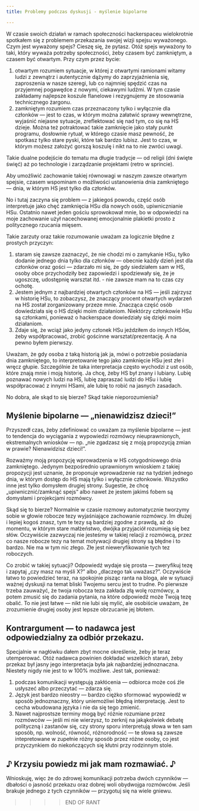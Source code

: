 ```yaml
---
title: Problemy podczas dyskusji - myślenie bipolarne 

---
```


W czasie swoich działań w ramach społeczności hackerspaceu wielokrotnie spotkałem się z problemem przekazania swojej wizji spejsu wyważonego. Czym jest wyważony spejs? Cieszę się, że pytasz. Otóż spejs wyważony to taki, który wyważa potrzeby społeczności, żeby czasem być zamkniętym, a czasem być otwartym. Przy czym przez bycie:

1. otwartym rozumiem sytuacje, w której z otwartymi ramionami witamy ludzi z zewnątrz i autentycznie dążymy do zaprzyjaźnienia się, zaproszenia w nasze szeregi, lub co najmniej spędzić czas na przyjemnej pogawędce z nowymi, ciekawymi ludźmi. W tym czasie zakładamy najlepsze koszule flanelowe i rezygnujemy ze stosowania technicznego żargonu.
2. zamkniętym rozumiem czas przeznaczony tylko i wyłącznie dla członków — jest to czas, w którym można załatwić sprawy wewnętrzne, wyjaśnić niejasne sytuacje, zreflektować się nad tym, co się na HS dzieje. Można też potraktować takie zamknięcie jako stały punkt programu, dosłownie rytuał, w którego czasie masz pewność, że spotkasz tylko stare pyski, które tak bardzo lubisz. Jest to czas, w którym możesz założyć gorszą koszulę i nikt na to nie zwróci uwagi.

Takie dualne podejście do tematu ma długie tradycje — od religii (dni święte święć) aż po technologie i zarządzanie projektami (retro w sprincie).

Aby umożliwić zachowanie takiej równowagi w naszym zawsze otwartym spejsie, czasem wspominam o możliwości ustanowienia dnia zamkniętego — dnia, w którym HS jest tylko dla członków.

No i tutaj zaczyna się problem — z jakiegoś powodu, część osób interpretuje jako chęć zamknięcia HSu dla nowych osób, upiwnicznianie HSu. Ostatnio nawet jeden gościu sprowokował mnie, bo w odpowiedzi na moje zachowanie użył nacechowanej emocjonalnie plakietki prosto z politycznego rzucania mięsem.

Takie zarzuty oraz takie rozumowanie uważam za logicznie błędne z prostych przyczyn:

1. staram się zawsze zaznaczyć, że nie chodzi mi o zamykanie HSu, tylko dodanie jednego dnia tylko dla członków — obecnie każdy dzień jest dla członków oraz gości — zdarzało mi się, że gdy siedziałem sam w HS, osoby obce przychodziły bez zapowiedzi i spodziewały się, że je ugoszczę, udostępnię warsztat itd. - nie zawsze mam na to czas czy ochotę.
2. Jestem jednym z najbardziej otwartych członków na HS — jeśli zajrzysz w historię HSu, to zobaczysz, że znaczący procent otwartych wydarzeń na HS został zorganizowany przeze mnie. Znacząca część osób dowiedziała się o HS dzięki moim działaniom. Niektórzy członkowie HSu są członkami, ponieważ o hackerspace dowiedziały się dzięki moim działaniom.
3. Zdaje się, że wciąż jako jedyny członek HSu jeździłem do innych HSów, żeby współpracować, zrobić gościnne warsztat/prezentację. A na pewno byłem pierwszy.

Uważam, że gdy osoba z taką historią jak ja, mówi o potrzebie posiadania dnia zamkniętego, to interpretowanie tego jako zamknięcie HSu jest złe i wręcz głupie. Szczególnie że taka interpretacja często wychodzi z ust osób, które znają mnie i moją historię. Ja chcę, żeby HS był znany i lubiany. Lubię poznawać nowych ludzi na HS, lubię zapraszać ludzi do HSu i lubię współpracować z innymi HSami, ale lubię to robić na jasnych zasadach.

No dobra, ale skąd to się bierze? Skąd takie nieporozumienia?

## Myślenie bipolarne — „nienawidzisz dzieci!”

Przyszedł czas, żeby zdefiniować co uważam za myślenie bipolarne — jest to tendencja do wyciągania z wypowiedzi rozmówcy nieuprawnionych, ekstremalnych wniosków — np. „nie zgadzasz się z moją propozycją zmian w prawie? Nienawidzisz dzieci!”.

Rozważmy moją propozycję wprowadzenia w HS cotygodniowego dnia zamkniętego. Jedynym bezpośrednio uprawnionym wnioskiem z takiej propozycji jest uznanie, że proponuje wprowadzenie raz na tydzień jednego dnia, w którym dostęp do HS mają tylko i wyłącznie członkowie. Wszystko inne jest tylko domysłem drugiej strony. Sugestie, że chcę „upiwnicznić/zamknąć spejs” albo nawet że jestem jakimś fobem są domysłami i projekcjami rozmówcy.

Skąd się to bierze? Normalnie w czasie rozmowy automatycznie tworzymy sobie w głowie robocze tezy wyjaśniające zachowanie rozmówcy. Im dłużej i lepiej kogoś znasz, tym te tezy są bardziej zgodne z prawdą, aż do momentu, w którym stare małżeństwo, dwójka przyjaciół rozumieją się bez słów. Oczywiście zazwyczaj nie jesteśmy w takiej relacji z rozmówcą, przez co nasze robocze tezy na temat motywacji drugiej strony są błędne i to bardzo. Nie ma w tym nic złego. Złe jest nieweryfikowanie tych tez roboczych.

Co zrobić w takiej sytuacji? Odpowiedź wydaje się prosta — zweryfikuj tezę i zapytaj „czy masz na myśli X?” albo „dlaczego tak uważasz?”. Oczywiście łatwo to powiedzieć teraz, na spokojnie pisząc ranta na bloga, ale w sytuacji ważnej dyskusji na temat bliski Twojemu sercu jest to trudne. Po pierwsze trzeba zauważyć, że twoja robocza teza zakłada złą wolę rozmówcy, a potem zmusić się do zadania pytania, na które odpowiedź może Twoją tezę obalić. To nie jest łatwe — nikt nie lubi się mylić, ale osobiście uważam, że zrozumienie drugiej osoby jest lepsze obrzucanie jej błotem.

## Kontrargument — to nadawca jest odpowiedzialny za odbiór przekazu.

Specjalnie w nagłówku dałem zbyt mocne określenie, żeby je teraz utemperować. Otóż nadawca powinien dokładać wszelkich starań, żeby przekaz był jasny jego interpretacja była jak najbardziej jednoznaczna. Niestety nigdy nie jest to w 100% możliwe. Jest tak, ponieważ:

1. podczas komunikacji występują zakłócenia — odbiorca może coś źle usłyszeć albo przeczytać — zdarza się.
2. Język jest bardzo nieostry — bardzo ciężko sformować wypowiedź w sposób jednoznaczny, który uniemożliwi błędną interpretację. Jest to cecha wbudowana języka i nie da się tego zmienić.
3. Nawet najprostsze terminy mogą być różnie rozumiane przez rozmówców — jeśli mi nie wierzysz, to zerknij na jakąkolwiek debatę polityczną i zastanów się, czy strony sporu interpretują słowa w ten sam sposób, np. wolność, równość, różnorodność — te słowa są zawsze intepretowane w zupełnie różny sposób przez różne osoby, co jest przyczynkiem do niekończących się kłutni przy rodzinnym stole.

## ♪ Krzysiu powiedz mi jak mam rozmawiać. ♪

Wnioskuję, więc że do zdrowej komunikacji potrzeba dwóch czynników — dbałości o jasność przekazu oraz dobrej woli obydwojga rozmówców. Jeśli brakuje jednego z tych czynników — przygotuj się na wiele gniewu.

> > > > END OF RANT

